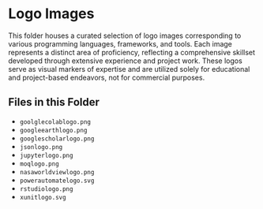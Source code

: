 # Logo Images

This folder houses a curated selection of logo images corresponding to various programming languages, frameworks, and tools. Each image represents a distinct area of proficiency, reflecting a comprehensive skillset developed through extensive experience and project work. These logos serve as visual markers of expertise and are utilized solely for educational and project-based endeavors, not for commercial purposes.

## Files in this Folder

- `goolglecolablogo.png` 
- `googleearthlogo.png` 
- `googlescholarlogo.png` 
- `jsonlogo.png`
- `jupyterlogo.png` 
- `moqlogo.png`
- `nasaworldviewlogo.png`
- `powerautomatelogo.svg`
- `rstudiologo.png`
- `xunitlogo.svg`
